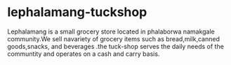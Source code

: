 # lephalamang-tuckshop
Lephalamang is a small grocery store located in phalaborwa namakgale community.We sell navariety of grocery items such as bread,milk,canned goods,snacks, and beverages .the tuck-shop serves the daily needs of the communtity and operates on a cash and carry basis.
